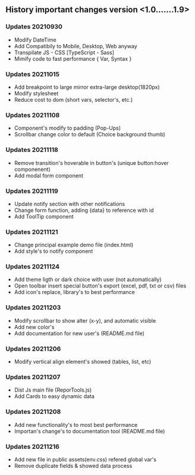 ## History important changes version <1.0.......1.9> 

### Updates 20210930
- Modify DateTime
- Add Compatibily to Mobile, Desktop, Web anyway
- Transpilate JS - CSS [TypeScript - Sass]
- Mimify code to fast performance { Var, Syntax }



### Updates 20211015
- Add breakpoint to large mirror extra-large desktop(1820px)
- Modify stylesheet
- Reduce cost to dom (short vars, selector's, etc.)



### Updates 20211108
- Component's modify to padding (Pop-Ups)
- Scrollbar change color to default (Choice background thumb)



### Updates 20211118
- Remove transition's hoverable in button's (unique button:hover componenent)
- Add modal form component



### Updates 20211119
- Update notify section with other notifications
- Change form function, adding {data} to reference with id
- Add ToolTip component



### Updates 20211121
- Change principal example demo file (index.html)
- Add style's to notify component



### Updates 20211124
- Add theme ligth or dark choice with user (not automatically)
- Open toolbar insert special button's export (excel, pdf, txt or csv) files
- Add icon's replace, library's to best performance



### Updates 20211203
- Modify scrollbar to show alter (x-y), and automatic visible
- Add new color's
- Add documentation for new user's (README.md file)



### Updates 20211206
- Modify vertical align element's showed (tables, list, etc)



### Updates 20211207
- Dist Js main file (ReporTools.js)
- Add Cards to easy dynamic data



### Updates 20211208
- Add new functionality's to most best performance
- Importan's change's to documentation tool (README.md file)



### Updates 20211216
- Add new file in public assets(env.css) refered global var's
- Remove duplicate fields & showed data process
